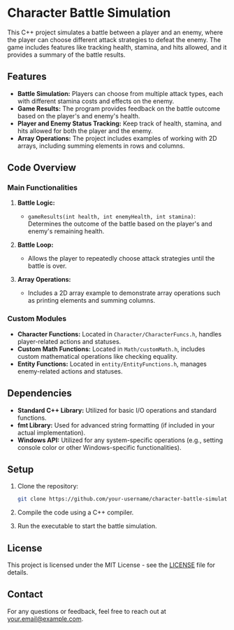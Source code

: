 # Character Battle Simulation

This C++ project simulates a battle between a player and an enemy, where the player can choose different attack strategies to defeat the enemy. The game includes features like tracking health, stamina, and hits allowed, and it provides a summary of the battle results.

## Features

- **Battle Simulation:** Players can choose from multiple attack types, each with different stamina costs and effects on the enemy.
- **Game Results:** The program provides feedback on the battle outcome based on the player's and enemy's health.
- **Player and Enemy Status Tracking:** Keep track of health, stamina, and hits allowed for both the player and the enemy.
- **Array Operations:** The project includes examples of working with 2D arrays, including summing elements in rows and columns.

## Code Overview

### Main Functionalities

1. **Battle Logic:**
   - `gameResults(int health, int enemyHealth, int stamina)`: Determines the outcome of the battle based on the player's and enemy's remaining health.

2. **Battle Loop:**
   - Allows the player to repeatedly choose attack strategies until the battle is over.

3. **Array Operations:**
   - Includes a 2D array example to demonstrate array operations such as printing elements and summing columns.

### Custom Modules

- **Character Functions:** Located in `Character/CharacterFuncs.h`, handles player-related actions and statuses.
- **Custom Math Functions:** Located in `Math/customMath.h`, includes custom mathematical operations like checking equality.
- **Entity Functions:** Located in `entity/EntityFunctions.h`, manages enemy-related actions and statuses.

## Dependencies

- **Standard C++ Library:** Utilized for basic I/O operations and standard functions.
- **fmt Library:** Used for advanced string formatting (if included in your actual implementation).
- **Windows API:** Utilized for any system-specific operations (e.g., setting console color or other Windows-specific functionalities).

## Setup

1. Clone the repository:

    ```bash
    git clone https://github.com/your-username/character-battle-simulation.git
    ```

2. Compile the code using a C++ compiler.

3. Run the executable to start the battle simulation.

## License

This project is licensed under the MIT License - see the [LICENSE](LICENSE) file for details.

## Contact

For any questions or feedback, feel free to reach out at your.email@example.com.
